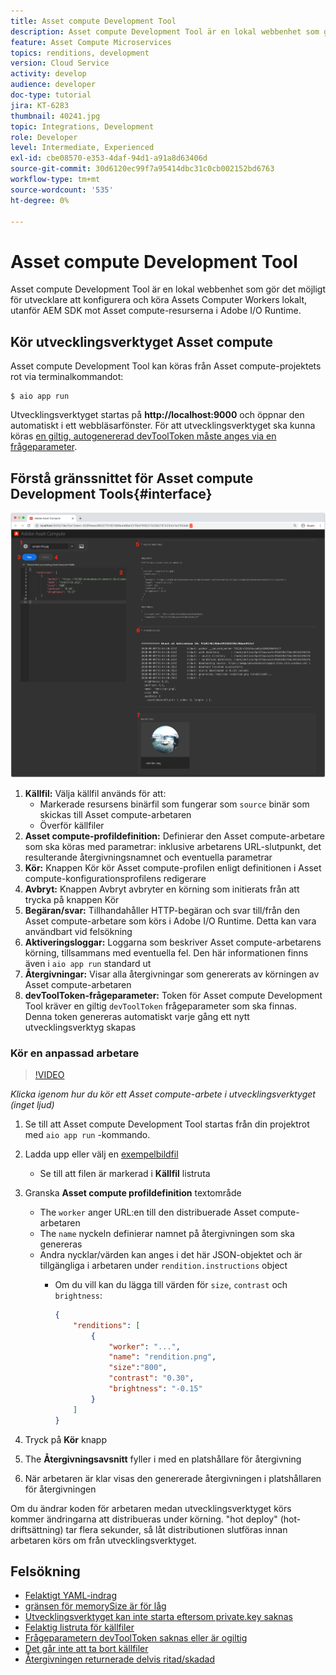 ```yaml
---
title: Asset compute Development Tool
description: Asset compute Development Tool är en lokal webbenhet som gör det möjligt för utvecklare att konfigurera och köra Assets Computer Workers lokalt, utanför AEM SDK mot Asset compute-resurserna i Adobe I/O Runtime.
feature: Asset Compute Microservices
topics: renditions, development
version: Cloud Service
activity: develop
audience: developer
doc-type: tutorial
jira: KT-6283
thumbnail: 40241.jpg
topic: Integrations, Development
role: Developer
level: Intermediate, Experienced
exl-id: cbe08570-e353-4daf-94d1-a91a8d63406d
source-git-commit: 30d6120ec99f7a95414dbc31c0cb002152bd6763
workflow-type: tm+mt
source-wordcount: '535'
ht-degree: 0%

---
```


# Asset compute Development Tool

Asset compute Development Tool är en lokal webbenhet som gör det möjligt för utvecklare att konfigurera och köra Assets Computer Workers lokalt, utanför AEM SDK mot Asset compute-resurserna i Adobe I/O Runtime.

## Kör utvecklingsverktyget Asset compute

Asset compute Development Tool kan köras från Asset compute-projektets rot via terminalkommandot:

```
$ aio app run
```

Utvecklingsverktyget startas på __http://localhost:9000__ och öppnar den automatiskt i ett webbläsarfönster. För att utvecklingsverktyget ska kunna köras [en giltig, autogenererad devToolToken måste anges via en frågeparameter](#troubleshooting__devtooltoken).

## Förstå gränssnittet för Asset compute Development Tools{#interface}

![Asset compute Development Tool](./assets/development-tool/asset-compute-dev-tool.png)

1. __Källfil:__ Välja källfil används för att:
   + Markerade resursens binärfil som fungerar som `source` binär som skickas till Asset compute-arbetaren
   + Överför källfiler
1. __Asset compute-profildefinition:__ Definierar den Asset compute-arbetare som ska köras med parametrar: inklusive arbetarens URL-slutpunkt, det resulterande återgivningsnamnet och eventuella parametrar
1. __Kör:__ Knappen Kör kör Asset compute-profilen enligt definitionen i Asset compute-konfigurationsprofilens redigerare
1. __Avbryt:__ Knappen Avbryt avbryter en körning som initierats från att trycka på knappen Kör
1. __Begäran/svar:__ Tillhandahåller HTTP-begäran och svar till/från den Asset compute-arbetare som körs i Adobe I/O Runtime. Detta kan vara användbart vid felsökning
1. __Aktiveringsloggar:__ Loggarna som beskriver Asset compute-arbetarens körning, tillsammans med eventuella fel. Den här informationen finns även i `aio app run` standard ut
1. __Återgivningar:__ Visar alla återgivningar som genererats av körningen av Asset compute-arbetaren
1. __devToolToken-frågeparameter:__ Token för Asset compute Development Tool kräver en giltig `devToolToken` frågeparameter som ska finnas. Denna token genereras automatiskt varje gång ett nytt utvecklingsverktyg skapas

### Kör en anpassad arbetare

>[!VIDEO](https://video.tv.adobe.com/v/40241?quality=12&learn=on)

_Klicka igenom hur du kör ett Asset compute-arbete i utvecklingsverktyget (inget ljud)_

1. Se till att Asset compute Development Tool startas från din projektrot med `aio app run` -kommando.
1. Ladda upp eller välj en [exempelbildfil](../assets/samples/sample-file.jpg)
   + Se till att filen är markerad i __Källfil__ listruta
1. Granska __Asset compute profildefinition__ textområde
   + The `worker` anger URL:en till den distribuerade Asset compute-arbetaren
   + The `name` nyckeln definierar namnet på återgivningen som ska genereras
   + Andra nycklar/värden kan anges i det här JSON-objektet och är tillgängliga i arbetaren under `rendition.instructions` object
      + Om du vill kan du lägga till värden för `size`, `contrast` och `brightness`:

        ```json
        {
            "renditions": [
                {
                    "worker": "...",
                    "name": "rendition.png",
                    "size":"800",
                    "contrast": "0.30",
                    "brightness": "-0.15"
                }
            ]
        }
        ```

1. Tryck på __Kör__ knapp
1. The __Återgivningsavsnitt__ fyller i med en platshållare för återgivning
1. När arbetaren är klar visas den genererade återgivningen i platshållaren för återgivningen

Om du ändrar koden för arbetaren medan utvecklingsverktyget körs kommer ändringarna att distribueras under körning. &quot;hot deploy&quot; (hot-driftsättning) tar flera sekunder, så låt distributionen slutföras innan arbetaren körs om från utvecklingsverktyget.

## Felsökning

+ [Felaktigt YAML-indrag](../troubleshooting.md#incorrect-yaml-indentation)
+ [gränsen för memorySize är för låg](../troubleshooting.md#memorysize-limit-is-set-too-low)
+ [Utvecklingsverktyget kan inte starta eftersom private.key saknas](../troubleshooting.md#missing-private-key)
+ [Felaktig listruta för källfiler](../troubleshooting.md#source-files-dropdown-incorrect)
+ [Frågeparametern devToolToken saknas eller är ogiltig](../troubleshooting.md#missing-or-invalid-devtooltoken-query-parameter)
+ [Det går inte att ta bort källfiler](../troubleshooting.md#unable-to-remove-source-files)
+ [Återgivningen returnerade delvis ritad/skadad](../troubleshooting.md#rendition-returned-partially-drawn-or-corrupt)
